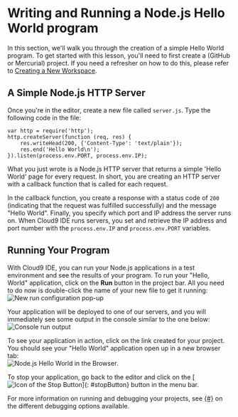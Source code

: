 # Writing and Running a Node.js Hello World program

In this section, we'll walk you through the creation of a simple Hello World program. To get started with this lesson, you'll need to first create a (GitHub or Mercurial) project. If you need a refresher on how to do this, please refer to [Creating a New Workspace](creating_new_workspace.html).

## A Simple Node.js HTTP Server

Once you're in the editor, create a new file called `server.js`. Type the following code in the file:

    var http = require('http');
    http.createServer(function (req, res) {
        res.writeHead(200, {'Content-Type': 'text/plain'});
        res.end('Hello World\n');
    }).listen(process.env.PORT, process.env.IP);
        
What you just wrote is a Node.js HTTP server that returns a simple 'Hello World' page for every request. In short, you are creating an HTTP server with a callback function that is called for each request.

In the callback function, you create a response with a status code of `200` (indicating that the request was fulfilled successfully) and the message "Hello World". Finally, you specify which port and IP address the server runs on. When Cloud9 IDE runs servers, you set and retrieve the IP address and port number with the `process.env.IP` and `process.env.PORT` variables.

## Running Your Program

With Cloud9 IDE, you can run your Node.js applications in a test environment and see the results of your program. To run your "Hello, World" application, click on the **Run** button in the project bar. All you need to do now is double-click the name of your new file to get it running:  
![New run configuration pop-up](./images/newRunConfiguration.png)

Your application will be deployed to one of our servers, and you will immediately see some output in the console similar to the one below:  
![Console run output](./images/RunOutput.png)

To see your application in action, click on the link created for your project. You should see your "Hello World" application open up in a new browser tab:  
![Node.js Hello World in the Browser](./images/helloWorld.png).

To stop your application, go back to the editor and click on the [![Icon of the Stop Button](./icons/stop_button.png)]{: #stopButton} button in the menu bar.

For more information on running and debugging your projects, see [{#}](./running_and_debugging_code.html) on the different debugging options available.